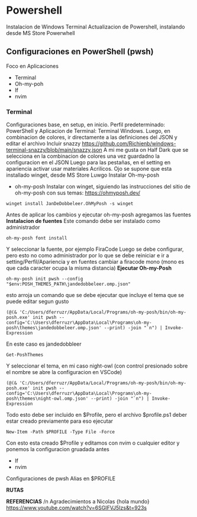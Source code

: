 # Powershell
Instalacion de Windows Terminal
Actualizacion de Powershell, instalando desde MS Store Powerwhell

## Configuraciones en PowerShell (pwsh)
Foco en Aplicaciones
- Terminal
- Oh-my-poh
- lf
- nvim

### Terminal
Configuraciones base, en setup, en inicio. Perfil predeterminado: PowerShell y Aplicacion de Terminal: Terminal Windows.
Luego, en combinacion de colores, ir directamente a las definiciones del JSON y editar el archivo
Incluir snazzy https://github.com/Richienb/windows-terminal-snazzy/blob/main/snazzy.json
A mi me gusta on Half Dark que se selecciona en la combinacion de colores una vez guardadno la configuracion en el JSON
Luego para las pestañas, en el setting en apariencia activar usar materiales Acrilicos.
Ojo se supone que esta installado winget, desde MS Store
Luwgo Instalar Oh-my-posh
- oh-my-posh
Instalar con winget, siguiendo las instrucciones del sitio de oh-my-posh con sus temas:
https://ohmyposh.dev/
```
winget install JanDeDobbeleer.OhMyPosh -s winget
```
Antes de aplicar los cambios y ejecutar oh-my-posh agregamos las fuentes
**Instalacion de fuentes**
Este comando debe ser instalado como administrador
```
oh-my-posh font install
```
Y seleccionar la fuente, por ejemplo FiraCode
Luego se debe configurar, pero esto no como administrador por lo que se debe reiniciar e ir a setting/Perfil/Apariencia y en fuentes cambiar a firacode mono (mono es que cada caracter ocupa la misma distancia)
**Ejecutar Oh-my-Posh**
```
oh-my-posh init pwsh --config "$env:POSH_THEMES_PATH\jandedobbeleer.omp.json"
```
esto arroja un comando que se debe ejecutar que incluye el tema que se puede editar segun gusto
```
(@(& 'C:/Users/dferruzr/AppData/Local/Programs/oh-my-posh/bin/oh-my-posh.exe' init pwsh --config='C:\Users\dferruzr\AppData\Local\Programs\oh-my-posh\themes\jandedobbeleer.omp.json' --print) -join "`n") | Invoke-Expression
```
En este caso es jandedobbleer
```
Get-PoshThemes
```
Y seleccionar el tema, en mi caso night-owl (con control presionado sobre el nombre se abre la configuracion en VSCode)
```
(@(& 'C:/Users/dferruzr/AppData/Local/Programs/oh-my-posh/bin/oh-my-posh.exe' init pwsh --config='C:\Users\dferruzr\AppData\Local\Programs\oh-my-posh\themes\night-owl.omp.json' --print) -join "`n") | Invoke-Expression
```
Todo esto debe ser incluido en $Profile, pero el archivo $profile.ps1 deber estar creado previamente para eso ejecutar
```
New-Item -Path $PROFILE -Type File -Force
```
Con esto esta creado $Profile y editamos con nvim o cualquier editor y ponemos la configuracion gruadada antes

- lf
- nvim

Configuraciones de pwsh
Alias en $PROFILE

**RUTAS**

**REFERENCIAS** /n
Agradecimientos a Nicolas {hola mundo} 
https://www.youtube.com/watch?v=6SGIFVJ5Izs&t=923s
